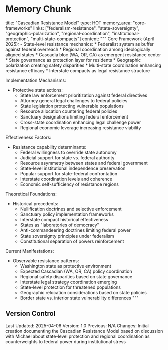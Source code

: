 # Memory Chunk

<chunk>
title: "Cascadian Resistance Model"
type: HOT
memory_area: "core-frameworks"
links: ["federalism-resistance", "state-sovereignty", "geographic-polarization", "regional-coordination", "institutional-protection", "multi-state-compacts"]
content: """
Core Framework (April 2025):
- State-level resistance mechanics:
  * Federalist system as buffer against federal overreach
  * Regional coordination among ideologically aligned states
  * Cascadia bloc (WA, OR, CA) as emergent resistance center
  * State governance as protection layer for residents
  * Geographic polarization creating safety disparities
  * Multi-state coordination enhancing resistance efficacy
  * Interstate compacts as legal resistance structure

Implementation Mechanisms:
- Protective state actions:
  * State law enforcement prioritization against federal directives
  * Attorney general legal challenges to federal policies
  * State legislation protecting vulnerable populations
  * Resource allocation countering federal policies
  * Sanctuary designations limiting federal enforcement
  * Cross-state coordination enhancing legal challenge power
  * Regional economic leverage increasing resistance viability

Effectiveness Factors:
- Resistance capability determinants:
  * Federal willingness to override state autonomy
  * Judicial support for state vs. federal authority
  * Resource asymmetry between states and federal government
  * State-level institutional independence preservation
  * Popular support for state-federal confrontation
  * Interstate coordination levels and coherence
  * Economic self-sufficiency of resistance regions

Theoretical Foundations:
- Historical precedents:
  * Nullification doctrines and selective enforcement
  * Sanctuary policy implementation frameworks
  * Interstate compact historical effectiveness
  * States as "laboratories of democracy"
  * Anti-commandeering doctrines limiting federal power
  * State sovereignty principles under federalism
  * Constitutional separation of powers reinforcement

Current Manifestations:
- Observable resistance patterns:
  * Washington state as protective environment
  * Expected Cascadian (WA, OR, CA) policy coordination
  * Regional safety disparities based on state governance
  * Interstate legal strategy coordination emerging
  * State-level protection for threatened populations
  * Geographic relocation considerations based on state policies
  * Border state vs. interior state vulnerability differences
"""
</chunk>

## Version Control
Last Updated: 2025-04-06
Version: 1.0
Previous: N/A
Changes: Initial creation documenting the Cascadian Resistance Model based on discussion with Michael about state-level protection and regional coordination as counterweights to federal power during institutional stress
